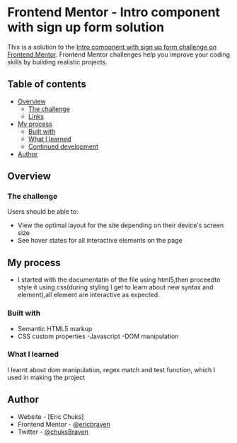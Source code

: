 # Frontend Mentor - Intro component with sign up form solution

This is a solution to the [Intro component with sign up form challenge on Frontend Mentor](https://www.frontendmentor.io/challenges/intro-component-with-signup-form-5cf91bd49edda32581d28fd1). Frontend Mentor challenges help you improve your coding skills by building realistic projects. 


## Table of contents

- [Overview](#overview)
  - [The challenge](#the-challenge)
  - [Links](#links)
- [My process](#my-process)
  - [Built with](#built-with)
  - [What I learned](#what-i-learned)
  - [Continued development](#continued-development)
- [Author](#author)


## Overview

### The challenge

Users should be able to:

- View the optimal layout for the site depending on their device's screen size
- See hover states for all interactive elements on the page



## My process
- I started with the documentatin of the file using html5,then proceedto style it using css(during styling I get to learn about new syntax and element),all element are interactive as expected.
### Built with

- Semantic HTML5 markup
- CSS custom properties
-Javascript
-DOM manipulation


### What I learned

I learnt about dom manipulation, regex match and test function, which I used in making the project



## Author

- Website - [Eric Chuks]
- Frontend Mentor - [@ericbraven](https://www.frontendmentor.io/profile/ericbraven)
- Twitter - [@chuksBraven](https://www.twitter.com/chuksBraven)

